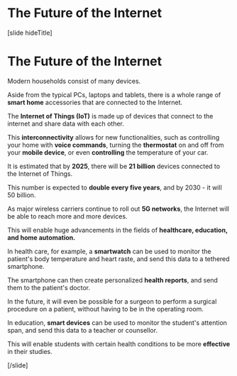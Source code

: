# The Future of the Internet

[slide hideTitle]

# The Future of the Internet

Modern households consist of many devices.

Aside from the typical PCs, laptops and tablets, there is a whole range of **smart home** accessories that are connected to the Internet.

The **Internet of Things (IoT)** is made up of devices that connect to the internet and share data with each other.

This **interconnectivity** allows for new functionalities, such as controlling your home with **voice commands**, turning the **thermostat** on and off from your **mobile device**, or even **controlling** the temperature of your car.

It is estimated that by **2025**, there will be **21 billion** devices connected to the Internet of Things.

This number is expected to **double every five years**, and by 2030 - it will 50 billion.

As major wireless carriers continue to roll out **5G networks**, the Internet will be able to reach more and more devices.

This will enable huge advancements in the fields of **healthcare, education, and home automation.**

In health care, for example, a **smartwatch** can be used to monitor the patient's body temperature and heart raste, and send this data to a tethered smartphone.

The smartphone can then create personalized **health reports**, and send them to the patient's doctor.

In the future, it will even be possible for a surgeon to perform a surgical procedure on a patient, without having to be in the operating room.

In education, **smart devices** can be used to monitor the student's attention span, and send this data to a teacher or counsellor.

This will enable students with certain health conditions to be more **effective** in their studies.

[/slide]